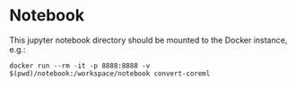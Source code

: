 # Notebook

This jupyter notebook directory should be mounted to the Docker instance, e.g.:

```
docker run --rm -it -p 8888:8888 -v $(pwd)/notebook:/workspace/notebook convert-coreml
```


